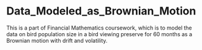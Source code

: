 # Data_Modeled_as_Brownian_Motion
This is a part of Financial Mathematics coursework, which is to model the data on bird population size in a bird viewing preserve for $60$ months as a Brownian motion with drift and volatility.
